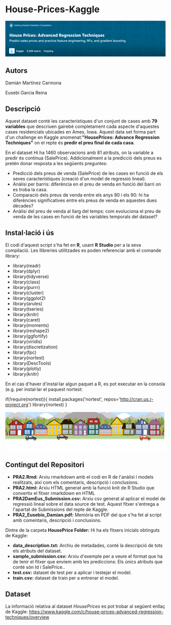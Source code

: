 
# House-Prices-Kaggle


![test](HousePricesChallengeret.png)

## Autors

Damián Martínez Carmona

Eusebi Garcia Reina


## Descripció

Aquest dataset conté les característiques d'un conjunt de cases amb **79 variables** que descriuen gairebé completament cada aspecte d'aquestes cases residencials ubicades en Ames, Iowa. Aquest data set forma part d'un challenge en Kaggle anomenat:**"HousePrices: Advance Regression Techniques"** on el repte és **predir el preu final de cada casa**. 

En el dataset Hi ha 1460 observacions amb 81 atributs, on la variable a predir és contínua (SalePrice). Addicionalment a la predicció dels preus es pretén donar resposta a les següents preguntes:
* Predicció dels preus de venda (SalePrice) de les cases en funció de els seves característiques (creació d'un model de regressió lineal).
* Anàlisi per barris: diferència en el preu de venda en funció del barri on es troba la casa.
* Comparació dels preus de venda entre els anys 80 i els 90: hi ha diferències significatives entre els preus de venda en aquestes dues dècades?
* Anàlisi del preu de venda al llarg del temps: com evoluciona el preu de venda de les cases en funció de les variables temporals del dataset?

## Instal·lació i ús

El codi d'aquest script s'ha fet en **R**, usant **R Studio** per a la seva compilació. Les llibreries utilitzades es poden referenciar amb el comande library:

* library(readr)
* library(dplyr)
* library(tidyverse)
* library(class)
* library(purrr)
* library(cluster)
* library(ggplot2)
* library(arules)
* library(tseries)
* library(knitr)
* library(caret)
* library(moments)
* library(reshape2)
* library(ggfortify)
* library(viridis)
* library(discretization)
* library(fpc)
* library(nortest)
* library(DescTools)
* library(plotly)
* library(knitr)

En el cas d'haver d'instal·lar algun paquet a R, es pot executar en la consola (e.g. per instal·lar el paquest nortest:

if(!require(nortest)){ 
    install.packages('nortest', repos='http://cran.us.r-project.org')
    library(nortest)
}

![test](housePricesret.png)

## Contingut del Repositori

* **PRA2.Rmd:** Arxiu rmarkdown amb el codi en R de l'anàlisi i models realitzats, així com els comentaris, descripció i conclusions.
* **PRA2.html:** Arxiu HTML generat amb la funció knit de R Studio que convertix el fitxer rmarkdown en HTML
* **PRA2DamEus_Submission.csv:** Arxiu csv generat al aplicar el model de regressió lineal sobre el data source de test. Aquest fitxer s'entrega a l'apartat de Submissions del repte de Kaggle.
* **PRA2_Eusebio_Damian.pdf:** Memòria en PDF del que s'ha fet al script amb comentaris, descripció i conclusions.

Dintre de la carpeta **HousePrice Folder:** Hi ha els fitxers inicials obtinguts de Kaggle:
* **data_description.txt:** Archiu de metadades, conté la descripció de tots els atributs del dataset.
* **sample_submission.csv:** Arxiu d'exemple per a veure el format que ha de tenir el fitxer que enviem amb les prediccions: Els únics atributs que conté són Id i SalePrice..
* **test.csv:** dataset de test per a aplicar i testejar el model.
* **train.csv:** dataset de train per a entrenar el model.

## Dataset

La informació relativa al dataset _HousePrices_ es pot trobar al següent enllaç de Kaggle: https://www.kaggle.com/c/house-prices-advanced-regression-techniques/overview


